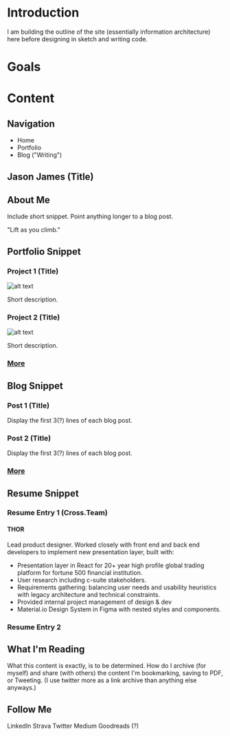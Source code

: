# Introduction

I am building the outline of the site (essentially information architecture) here before designing in sketch and writing code.

# Goals


# Content

## Navigation

- Home
- Portfolio
- Blog ("Writing")

## Jason James (Title)

## About Me

Include short snippet.  Point anything longer to a blog post.

"Lift as you climb."

## Portfolio Snippet

### Project 1 (Title)

![alt text](url)

Short description.

### Project 2 (Title)

![alt text](url)

Short description.

### [More](link-tbd)

## Blog Snippet

### Post 1 (Title)

Display the first 3(?) lines of each blog post.

### Post 2 (Title)

Display the first 3(?) lines of each blog post.

### [More](link-tbd)

## Resume Snippet

### Resume Entry 1 (Cross.Team)

#### THOR

Lead product designer. Worked closely with front end and back end developers to implement new presentation layer, built with:
- Presentation layer in React for 20+ year high profile global trading platform for fortune 500 financial institution.
- User research including c-suite stakeholders. 
- Requirements gathering: balancing user needs and usability heuristics with legacy architecture and technical constraints.
- Provided internal project management of design & dev 
- Material.io Design System in Figma with nested styles and components.



### Resume Entry 2

## What I'm Reading

What this content is exactly, is to be determined.  How do I archive (for myself) and share (with others) the content I'm bookmarking, saving to PDF, or Tweeting.  (I use twitter more as a link archive than anything else anyways.)

## Follow Me

LinkedIn
Strava
Twitter
Medium
Goodreads (?)

